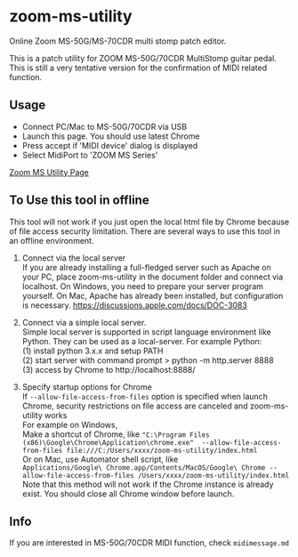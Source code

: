 # zoom-ms-utility
Online Zoom MS-50G/MS-70CDR multi stomp patch editor.

This is a patch utility for ZOOM MS-50G/70CDR MultiStomp guitar pedal.  
This is still a very tentative version for the confirmation of MIDI related function.

## Usage
* Connect PC/Mac to MS-50G/70CDR via USB
* Launch this page. You should use latest Chrome
* Press accept if 'MIDI device' dialog is displayed
* Select MidiPort to 'ZOOM MS Series'

[Zoom MS Utility Page](https://g200kg.github.io/zoom-ms-utility/)

## To Use this tool in offline

This tool will not work if you just open the local html file by Chrome because of file access security limitation. There are several ways to use this tool in an offline environment.

1. Connect via the local server  
  If you are already installing a full-fledged server such as Apache on your PC, place zoom-ms-utility in the document folder and connect via localhost. On Windows, you need to prepare your server program yourself. On Mac, Apache has already been installed, but configuration is necessary.
    https://discussions.apple.com/docs/DOC-3083

2. Connect via a simple local server.  
  Simple local server is supported in script language environment like Python. They can be used as a local-server. For example Python:  
 (1) install python 3.x.x and setup PATH  
 (2) start server with command prompt > python -m http.server 8888  
 (3) access by Chrome to http://localhost:8888/  

3. Specify startup options for Chrome  
  If `--allow-file-access-from-files` option is specified when launch Chrome, security restrictions on file access are canceled and zoom-ms-utility works  
  For example on Windows,  
  Make a shortcut of Chrome, like
  `"C:\Program Files (x86)\Google\Chrome\Application\chrome.exe"  --allow-file-access-from-files file:///C:/Users/xxxx/zoom-ms-utility/index.html`  
  Or on Mac, use Automator shell script, like  
  `Applications/Google\ Chrome.app/Contents/MacOS/Google\ Chrome --allow-file-access-from-files /Users/xxxx/zoom-ms-utility/index.html`  
  Note that this method will not work if the Chrome instance is already exist. You should close all Chrome window before launch.

## Info
If you are interested in MS-50G/70CDR MIDI function, check `midimessage.md`
